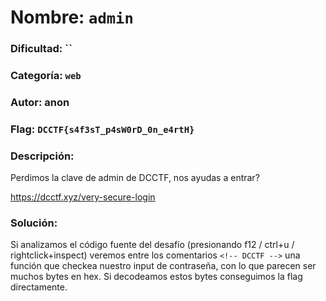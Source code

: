 # Nombre: `admin`
### Dificultad: ``
### Categoría: `web`
### Autor: anon
### Flag: `DCCTF{s4f3sT_p4sW0rD_0n_e4rtH}`

### Descripción:
Perdimos la clave de admin de DCCTF, nos ayudas a entrar?

https://dcctf.xyz/very-secure-login

### Solución:

Si analizamos el código fuente del desafío (presionando f12 / ctrl+u / rightclick+inspect) veremos entre los comentarios `<!-- DCCTF -->` una función que checkea nuestro input de contraseña, con lo que parecen ser muchos bytes en hex. Si decodeamos estos bytes conseguimos la flag directamente.
